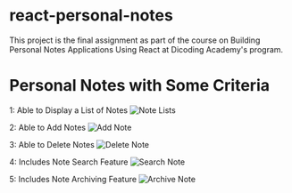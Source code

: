 # react-personal-notes
This project is the final assignment as part of the course on Building Personal Notes Applications Using React at Dicoding Academy's program.

# Personal Notes with Some Criteria
1: Able to Display a List of Notes
![Note Lists](https://github.com/ansdyi/react-personal-notes/assets/107469718/1208c791-e432-4e98-ac42-a2e176201a7e)

2: Able to Add Notes
![Add Note](https://github.com/ansdyi/react-personal-notes/assets/107469718/19d3835d-2485-466a-aaa2-5353d79e59fc)

3: Able to Delete Notes
![Delete Note](https://github.com/ansdyi/react-personal-notes/assets/107469718/1b742ab3-5951-4243-81f8-45c14f4efbc5)

4: Includes Note Search Feature
![Search Note](https://github.com/ansdyi/react-personal-notes/assets/107469718/91ef9c83-2cbb-4ba0-b7d1-d8ff55f20c8b)

5: Includes Note Archiving Feature
![Archive Note](https://github.com/ansdyi/react-personal-notes/assets/107469718/7c673318-b50e-4338-9d78-fd1391ec0b3b)
